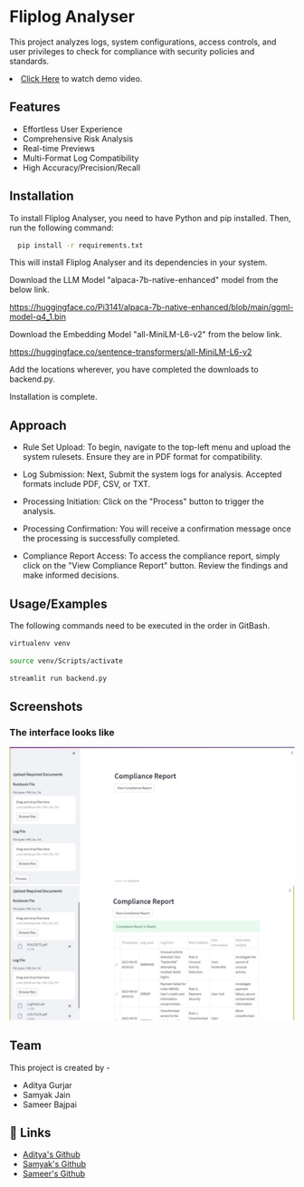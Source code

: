 
# Fliplog Analyser

This project analyzes logs, system configurations,
access controls, and user privileges to check for compliance with security policies and
standards.
<li><a target="_blank" href="https://drive.google.com/drive/u/0/folders/1pqfx6EE5LtkrML-hh0T2pr8Z9ORnFSOd" >Click Here</a> to watch demo video.</li>


## Features

- Effortless User Experience
- Comprehensive Risk Analysis
- Real-time Previews
- Multi-Format Log Compatibility
- High Accuracy/Precision/Recall



## Installation

To install Fliplog Analyser, you need to have Python and pip installed. Then, run the following command:

```bash
  pip install -r requirements.txt
````
This will install Fliplog Analyser and its dependencies in your system.

Download the LLM Model "alpaca-7b-native-enhanced" model from the below link.

https://huggingface.co/Pi3141/alpaca-7b-native-enhanced/blob/main/ggml-model-q4_1.bin
    
Download the Embedding Model "all-MiniLM-L6-v2" from the below link.

https://huggingface.co/sentence-transformers/all-MiniLM-L6-v2

Add the locations wherever, you have completed the downloads to backend.py.

Installation is complete.

## Approach 


- Rule Set Upload: To begin, navigate to the top-left menu and upload the system rulesets. Ensure they are in PDF format for compatibility.

- Log Submission: Next, Submit the system logs for analysis. Accepted formats include PDF, CSV, or TXT. 

- Processing Initiation: Click on the "Process" button to trigger the analysis. 

- Processing Confirmation: You will receive a confirmation message once the processing is successfully completed. 

- Compliance Report Access: To access the compliance report, simply click on the "View Compliance Report" button. Review the findings and make informed decisions.
## Usage/Examples

The following commands need to be executed in the order in GitBash.
```bash 
virtualenv venv
```

```bash
source venv/Scripts/activate
```

```bash
streamlit run backend.py 
```





## Screenshots

### The interface looks like 
![App Screenshot](Image1.jpg)
![App Screenshot](Image2.jpg)

## Team 

This project is created by - 
- Aditya Gurjar 
- Samyak Jain 
- Sameer Bajpai
## 🔗 Links

- [Aditya's Github](https://github.com/gurjaraditya) 
- [Samyak's Github](https://github.com/Sam9685)
- [Sameer's Github](https://github.com/bajpai13)

 

